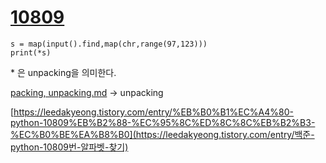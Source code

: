 # [10809](https://www.acmicpc.net/problem/10809)

```
s = map(input().find,map(chr,range(97,123)))
print(*s)
```

\* 은 unpacking을 의미한다.

[packing, unpacking.md](https://github.com/AshleyMate/Python_study/blob/master/packing%2C%20unpacking.md) -> unpacking

[https://leedakyeong.tistory.com/entry/%EB%B0%B1%EC%A4%80-python-10809%EB%B2%88-%EC%95%8C%ED%8C%8C%EB%B2%B3-%EC%B0%BE%EA%B8%B0](https://leedakyeong.tistory.com/entry/백준-python-10809번-알파벳-찾기)

